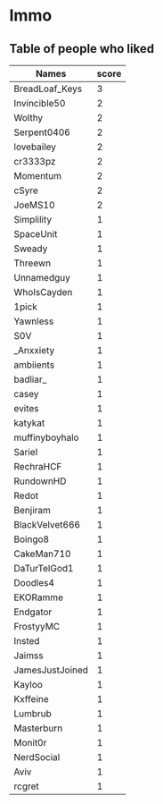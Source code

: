 # Immo
## Table of people who liked
Names | score
--- | ---
BreadLoaf_Keys | 3
Invincible50 | 2
Wolthy | 2
Serpent0406 | 2
lovebailey | 2
cr3333pz | 2
Momentum | 2
cSyre | 2
JoeMS10 | 2
Simplility | 1
SpaceUnit | 1
Sweady | 1
Threewn | 1
Unnamedguy | 1
WhoIsCayden | 1
1pick | 1
Yawnless | 1
S0V | 1
_Anxxiety | 1
ambiients | 1
badliar_ | 1
casey | 1
evites | 1
katykat | 1
muffinyboyhalo | 1
Sariel | 1
RechraHCF | 1
RundownHD | 1
Redot | 1
Benjiram | 1
BlackVelvet666 | 1
Boingo8 | 1
CakeMan710 | 1
DaTurTelGod1 | 1
Doodles4 | 1
EKORamme | 1
Endgator | 1
FrostyyMC | 1
Insted | 1
Jaimss | 1
JamesJustJoined | 1
Kayloo | 1
Kxffeine | 1
Lumbrub | 1
Masterburn | 1
Monit0r | 1
NerdSocial | 1
Aviv | 1
rcgret | 1

